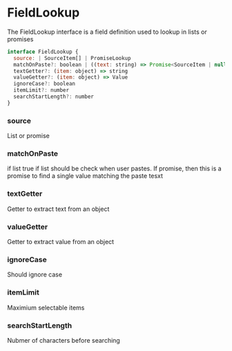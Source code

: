 # FieldLookup

The FieldLookup interface is a field definition used to lookup in lists or promises

```js
interface FieldLookup {
  source: | SourceItem[] | PromiseLookup
  matchOnPaste?: boolean | ((text: string) => Promise<SourceItem | null>)
  textGetter?: (item: object) => string
  valueGetter?: (item: object) => Value
  ignoreCase?: boolean
  itemLimit?: number
  searchStartLength?: number
}
```

### source
List or promise

### matchOnPaste
if list true if list should be check when user pastes. If promise, then this is a promise to find a single value matching the paste tesxt

### textGetter
Getter to extract text from an object

### valueGetter
Getter to extract value from an object

### ignoreCase
Should ignore case

### itemLimit
Maximium selectable items

### searchStartLength
Nubmer of characters before searching